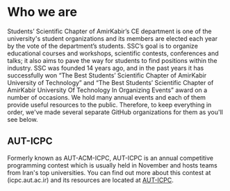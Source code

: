 # Who we are

Students’ Scientific Chapter of AmirKabir’s CE department is one of the university's student organizations and its members are elected each year by the vote of the department’s students. SSC’s goal is to organize educational courses and workshops, scientific contests, conferences and talks; it also aims to pave the way for students to find positions within the industry.
SSC was founded 14 years ago, and in the past years it has successfully won “The Best Students’ Scientific Chapter of AmirKabir University of Technology” and “The Best Students’ Scientific Chapter of AmirKabir University Of Technology In Organizing Events” award on a number of occasions.
We hold many annual events and each of them provide useful resources to the public. Therefore, to keep everything in order, we've made several separate GitHub organizations for them as you'll see below.

## AUT-ICPC
Formerly known as AUT-ACM-ICPC, AUT-ICPC is an annual competitive programming contest which is usually held in November and hosts teams from Iran's top universities. 
You can find out more about this contest at (icpc.aut.ac.ir) and its resources are located at [AUT-ICPC](https://github.com/aut-icpc).
